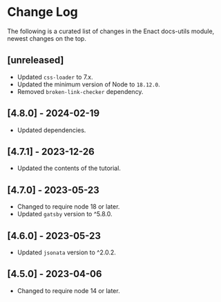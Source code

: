 # Change Log

The following is a curated list of changes in the Enact docs-utils module, newest changes on the top.

## [unreleased] 

- Updated `css-loader` to 7.x.
- Updated the minimum version of Node to `18.12.0`.
- Removed `broken-link-checker` dependency.

## [4.8.0] - 2024-02-19

- Updated dependencies.

## [4.7.1] - 2023-12-26

- Updated the contents of the tutorial.

## [4.7.0] - 2023-05-23

- Changed to require node 18 or later.
- Updated `gatsby` version to ^5.8.0.

## [4.6.0] - 2023-05-23

- Updated `jsonata` version to ^2.0.2.

## [4.5.0] - 2023-04-06

- Changed to require node 14 or later.

